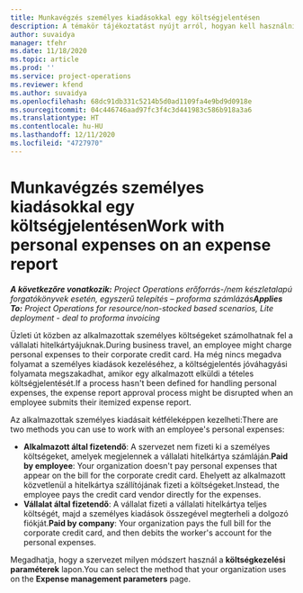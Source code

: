 ```yaml
---
title: Munkavégzés személyes kiadásokkal egy költségjelentésen
description: A témakör tájékoztatást nyújt arról, hogyan kell használni az üzleti céllal utazó alkalmazottak személyes kiadásait.
author: suvaidya
manager: tfehr
ms.date: 11/18/2020
ms.topic: article
ms.prod: ''
ms.service: project-operations
ms.reviewer: kfend
ms.author: suvaidya
ms.openlocfilehash: 68dc91db331c5214b5d0ad1109fa4e9bd9d0918e
ms.sourcegitcommit: 04c446746aad97fc3f4c3d441983c586b918a3a6
ms.translationtype: HT
ms.contentlocale: hu-HU
ms.lasthandoff: 12/11/2020
ms.locfileid: "4727970"
---
```

# <a name="work-with-personal-expenses-on-an-expense-report"></a><span data-ttu-id="2da43-103">Munkavégzés személyes kiadásokkal egy költségjelentésen</span><span class="sxs-lookup"><span data-stu-id="2da43-103">Work with personal expenses on an expense report</span></span>

<span data-ttu-id="2da43-104">_**A következőre vonatkozik:** Project Operations erőforrás-/nem készletalapú forgatókönyvek esetén, egyszerű telepítés – proforma számlázás_</span><span class="sxs-lookup"><span data-stu-id="2da43-104">_**Applies To:** Project Operations for resource/non-stocked based scenarios, Lite deployment - deal to proforma invoicing_</span></span>

<span data-ttu-id="2da43-105">Üzleti út közben az alkalmazottak személyes költségeket számolhatnak fel a vállalati hitelkártyájuknak.</span><span class="sxs-lookup"><span data-stu-id="2da43-105">During business travel, an employee might charge personal expenses to their corporate credit card.</span></span> <span data-ttu-id="2da43-106">Ha még nincs megadva folyamat a személyes kiadások kezeléséhez, a költségjelentés jóváhagyási folyamata megszakadhat, amikor egy alkalmazott elküldi a tételes költségjelentését.</span><span class="sxs-lookup"><span data-stu-id="2da43-106">If a process hasn't been defined for handling personal expenses, the expense report approval process might be disrupted when an employee submits their itemized expense report.</span></span>

<span data-ttu-id="2da43-107">Az alkalmazottak személyes kiadásait kétféleképpen kezelheti:</span><span class="sxs-lookup"><span data-stu-id="2da43-107">There are two methods you can use to work with an employee's personal expenses:</span></span>

  - <span data-ttu-id="2da43-108">**Alkalmazott által fizetendő**: A szervezet nem fizeti ki a személyes költségeket, amelyek megjelennek a vállalati hitelkártya számláján.</span><span class="sxs-lookup"><span data-stu-id="2da43-108">**Paid by employee**: Your organization doesn't pay personal expenses that appear on the bill for the corporate credit card.</span></span> <span data-ttu-id="2da43-109">Ehelyett az alkalmazott közvetlenül a hitelkártya szállítójának fizeti a költségeket.</span><span class="sxs-lookup"><span data-stu-id="2da43-109">Instead, the employee pays the credit card vendor directly for the expenses.</span></span> 
  - <span data-ttu-id="2da43-110">**Vállalat által fizetendő**: A vállalat fizeti a vállalati hitelkártya teljes költségét, majd a személyes kiadások összegével megterheli a dolgozó fiókját.</span><span class="sxs-lookup"><span data-stu-id="2da43-110">**Paid by company**: Your organization pays the full bill for the corporate credit card, and then debits the worker's account for the personal expenses.</span></span>

<span data-ttu-id="2da43-111">Megadhatja, hogy a szervezet milyen módszert használ a **költségkezelési paraméterek** lapon.</span><span class="sxs-lookup"><span data-stu-id="2da43-111">You can select the method that your organization uses on the **Expense management parameters** page.</span></span>
